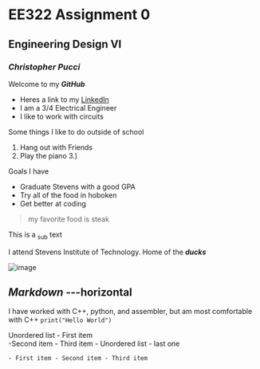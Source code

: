 # EE322 Assignment 0 
## Engineering Design VI
### _Christopher Pucci_

Welcome to my **_GitHub_** 

- Heres a link to my [LinkedIn](https://www.linkedin.com/in/christopher-pucci-695473279/)
- I am a 3/4 Electrical Engineer
- I like to work with circuits

Some things I like to do outside of school
1. Hang out with Friends
2. Play the piano
3.) 

Goals I have
- Graduate Stevens with a good GPA
- Try all of the food in hoboken
- Get better at coding

 
 > my favorite food is steak
>
This is a <sub>sub</sub> text

I attend Stevens Institute of Technology. Home of the **_ducks_**

![image](https://github.com/Githubpucci/EE-322/assets/116912039/b5a1bccc-7876-43fd-85d1-c860e3191019)

***Markdown***
---horizontal
---
I have worked with C++, python, and assembler, but am most comfortable with C++
`print("Hello World")`



Unordered list
    - First item  
    -Second item - Third item
    - Unordered list
    - last one

    - First item - Second item - Third item
